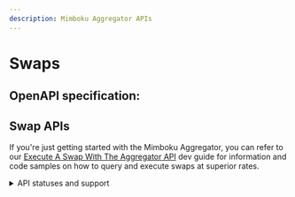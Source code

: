 ```yaml
---
description: Mimboku Aggregator APIs
---
```


# Swaps

## OpenAPI specification:


## Swap APIs

If you're just getting started with the Mimboku Aggregator, you can refer to our [Execute A Swap With The Aggregator API](../developer-guides/execute-a-swap-with-the-aggregator-api.md) dev guide for information and code samples on how to query and execute swaps at superior rates.

<details>

<summary>API statuses and support</summary>

**Chain identifiers**

The Aggregator APIs require a chain **id** to be included in the path when calling the APIs:

- Story Aeneid (ChainID: 1315) -> `Story Aeneid(Testnet)`

### &#x20;Latest

<figure><img src="../../../.gitbook/assets/Aggregator_API.png" alt=""><figcaption></figcaption></figure>
